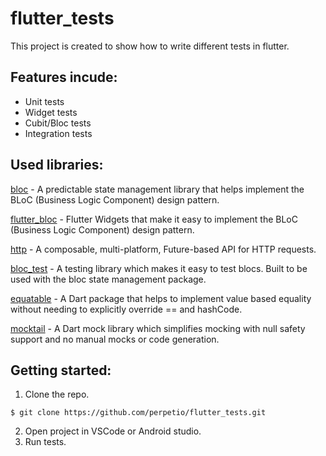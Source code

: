 # flutter_tests

This project is created to show how to write different tests in flutter.

## Features incude:
* Unit tests
* Widget tests
* Cubit/Bloc tests
* Integration tests

## Used libraries: 
[bloc](https://pub.dev/packages/bloc) - A predictable state management library that helps implement the BLoC (Business Logic Component) design pattern.

[flutter_bloc](https://pub.dev/packages/flutter_bloc) - Flutter Widgets that make it easy to implement the BLoC (Business Logic Component) design pattern.

[http](https://pub.dev/packages/http) - A composable, multi-platform, Future-based API for HTTP requests.

[bloc_test](https://pub.dev/packages/bloc_test) - A testing library which makes it easy to test blocs. Built to be used with the bloc state management package.

[equatable](https://pub.dev/packages/equatable) - A Dart package that helps to implement value based equality without needing to explicitly override == and hashCode.

[mocktail](https://pub.dev/packages/mocktail) - A Dart mock library which simplifies mocking with null safety support and no manual mocks or code generation.

## Getting started:
1. Clone the repo.
```
$ git clone https://github.com/perpetio/flutter_tests.git
```
2. Open project in VSCode or Android studio.
3. Run tests.

